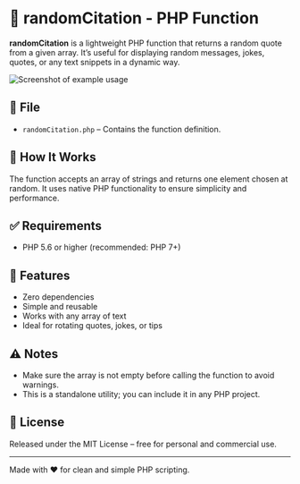 # 🎲 randomCitation - PHP Function

**randomCitation** is a lightweight PHP function that returns a random quote from a given array. It’s useful for displaying random messages, jokes, quotes, or any text snippets in a dynamic way.

![Screenshot of example usage](/app/assets/Screenshot.jpg)
## 📁 File

- `randomCitation.php` – Contains the function definition.

## 🧠 How It Works

The function accepts an array of strings and returns one element chosen at random. It uses native PHP functionality to ensure simplicity and performance.

## ✅ Requirements

- PHP 5.6 or higher (recommended: PHP 7+)

## 🚀 Features

- Zero dependencies
- Simple and reusable
- Works with any array of text
- Ideal for rotating quotes, jokes, or tips

## ⚠️ Notes

- Make sure the array is not empty before calling the function to avoid warnings.
- This is a standalone utility; you can include it in any PHP project.

## 🪪 License

Released under the MIT License – free for personal and commercial use.

---

Made with ❤️ for clean and simple PHP scripting.

